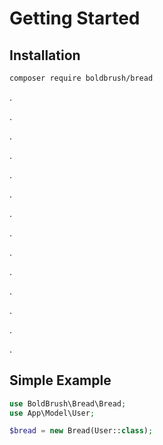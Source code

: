 # Getting Started

## Installation

```bash
composer require boldbrush/bread
```

.

.

.

.

.

.

.

.

.

.

.

.

.

.

## Simple Example

```php
use BoldBrush\Bread\Bread;
use App\Model\User;

$bread = new Bread(User::class);
```

